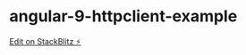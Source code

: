 # angular-9-httpclient-example

[Edit on StackBlitz ⚡️](https://stackblitz.com/edit/angular-9-httpclient-example)